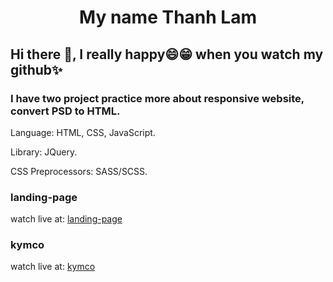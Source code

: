 <h1 align="center" color="#5180FF">My name Thanh Lam</h1>
<h2> Hi there 👋, I really happy😄😁 when you watch my github✨ </h2>


### I have two project practice more about responsive website, convert PSD to HTML.

<p>Language: HTML, CSS, JavaScript.</p>
<p>Library: JQuery.</p>
<p>CSS Preprocessors: SASS/SCSS.</p>

### landing-page
watch live at: [landing-page](https://thanhlam1702.github.io/landing-page/)

### kymco
watch live at: [kymco](https://thanhlam1702.github.io/kymco)
